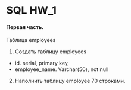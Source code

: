 # SQL HW_1  
#### Первая часть.  

Таблица employees  

1. Создать таблицу employees  
- id. serial,  primary key,  
- employee_name. Varchar(50), not null  
2. Наполнить таблицу employee 70 строками.  

